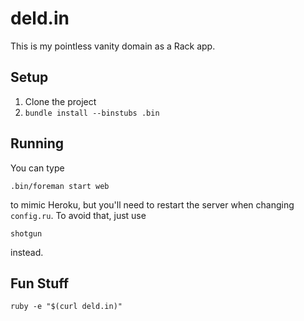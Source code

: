 deld.in
=======

This is my pointless vanity domain as a Rack app.

Setup
-----

1. Clone the project
2. `bundle install --binstubs .bin`

Running
-------

You can type

    .bin/foreman start web

to mimic Heroku, but you'll need to restart the server when changing
`config.ru`. To avoid that, just use

    shotgun

instead.

Fun Stuff
---------

    ruby -e "$(curl deld.in)"
